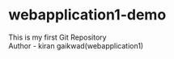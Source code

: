 # webapplication1-demo
This is my first Git Repository
<br>
Author - kiran gaikwad(webapplication1)
